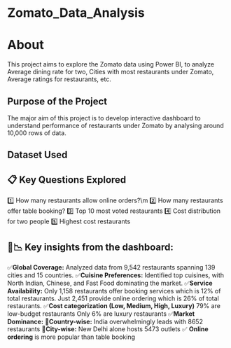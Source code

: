 # Zomato_Data_Analysis

# About
This project aims to explore the Zomato data using Power BI, to analyze Average dining rate for two, Cities with most restaurants under Zomato, Average ratings for restaurants, etc.

## Purpose of the Project
The major aim of this project is to develop interactive dashboard to understand performance of restaurants under Zomato by analysing around 10,000 rows of data.

## Dataset Used


## 📋 Key Questions Explored
1️⃣ How many restaurants allow online orders?\m
2️⃣ How many restaurants offer table booking?
3️⃣ Top 10 most voted restaurants
4️⃣ Cost distribution for two people
5️⃣ Highest cost restaurants

## 🔎📉 Key insights from the dashboard:

✅**Global Coverage:** Analyzed data from 9,542 restaurants spanning 139 cities and 15 countries.
✅**Cuisine Preferences:** Identified top cuisines, with North Indian, Chinese, and Fast Food dominating the market.
✅**Service Availability:**
   Only 1,158 restaurants offer booking services which is 12% of total restaurants.
   Just 2,451 provide online ordering which is 26% of total restaurants.
✅**Cost categorization (Low, Medium, High, Luxury)**
   79% are low-budget restaurants 
   Only 6% are luxury restaurants 
✅**Market Dominance:**
   📍**Country-wise:** India overwhelmingly leads with 8652 restaurants 
   📍**City-wise:** New Delhi alone hosts 5473 outlets
✅ **Online ordering** is more popular than table booking


